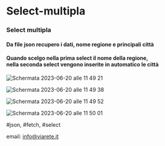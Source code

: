 # Select-multipla

<h3> Select multipla </h3> 
<h4> Da file json
 recupero i dati,  
 nome regione e principali città
 </h4>
 
  <h4>Quando scelgo nella prima select il nome della regione, <br> nella seconda select vengono inserite in automatico le città </h4>

  ![Schermata 2023-06-20 alle 11 49 21](https://github.com/FabioMGiacomini/Select-multipla/assets/8852329/5b7d57d4-442d-4c3a-97cb-6cb981ca90c9)

  ![Schermata 2023-06-20 alle 11 49 38](https://github.com/FabioMGiacomini/Select-multipla/assets/8852329/c0203887-bd80-40ba-be42-3f4317dcdbe8)

  ![Schermata 2023-06-20 alle 11 49 52](https://github.com/FabioMGiacomini/Select-multipla/assets/8852329/c8706ba3-c612-41ce-aa93-6458c90bc14e)

  ![Schermata 2023-06-20 alle 11 50 01](https://github.com/FabioMGiacomini/Select-multipla/assets/8852329/54641cb1-bb87-48e7-9920-f3834ab83be6)

  





#json, #fetch, #select
 
 email: info@viarete.it
